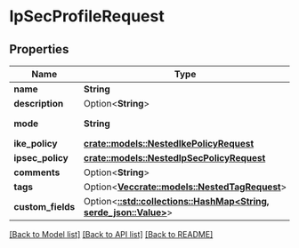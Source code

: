 # IpSecProfileRequest

## Properties

Name | Type | Description | Notes
------------ | ------------- | ------------- | -------------
**name** | **String** |  | 
**description** | Option<**String**> |  | [optional]
**mode** | **String** | * `esp` - ESP * `ah` - AH | 
**ike_policy** | [**crate::models::NestedIkePolicyRequest**](NestedIKEPolicyRequest.md) |  | 
**ipsec_policy** | [**crate::models::NestedIpSecPolicyRequest**](NestedIPSecPolicyRequest.md) |  | 
**comments** | Option<**String**> |  | [optional]
**tags** | Option<[**Vec<crate::models::NestedTagRequest>**](NestedTagRequest.md)> |  | [optional]
**custom_fields** | Option<[**::std::collections::HashMap<String, serde_json::Value>**](serde_json::Value.md)> |  | [optional]

[[Back to Model list]](../README.md#documentation-for-models) [[Back to API list]](../README.md#documentation-for-api-endpoints) [[Back to README]](../README.md)


